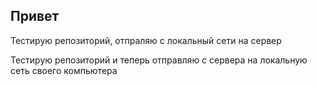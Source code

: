 ## Привет

Тестирую репозиторий, отпраляю с локальный сети на сервер

Тестирую репозиторий и теперь отправляю с сервера на локальную сеть своего компьютера
